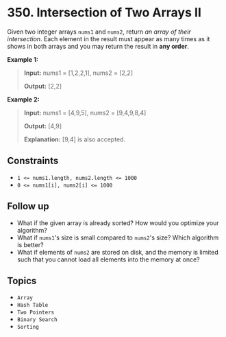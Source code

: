 # 350. Intersection of Two Arrays II

Given two integer arrays `nums1` and `nums2`, return _an array of their intersection_. Each element in the result must appear as many times as it shows in both arrays and you may return the result in **any order**.

**Example 1:**

> **Input:** nums1 = \[1,2,2,1\], nums2 = \[2,2\]
>
> **Output:** \[2,2\]

**Example 2:**

> **Input:** nums1 = \[4,9,5\], nums2 = \[9,4,9,8,4\]
>
> **Output:** \[4,9\]
>
> **Explanation:** \[9,4\] is also accepted.

## Constraints

* `1 <= nums1.length, nums2.length <= 1000`
* `0 <= nums1[i], nums2[i] <= 1000`

## Follow up

* What if the given array is already sorted? How would you optimize your algorithm?
* What if `nums1`'s size is small compared to `nums2`'s size? Which algorithm is better?
* What if elements of `nums2` are stored on disk, and the memory is limited such that you cannot load all elements into the memory at once?

## Topics

* `Array`
* `Hash Table`
* `Two Pointers`
* `Binary Search`
* `Sorting`
